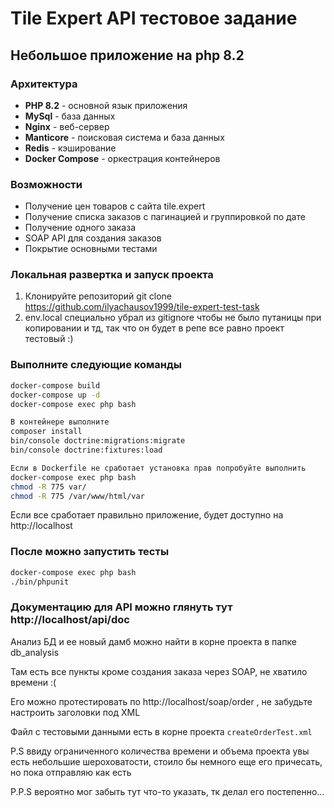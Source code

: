 # Tile Expert API тестовое задание

## Небольшое приложение на php 8.2

### Архитектура

- **PHP 8.2** - основной язык приложения
- **MySql** - база данных
- **Nginx** - веб-сервер
- **Manticore** - поисковая система и база данных
- **Redis** - кэширование
- **Docker Compose** - оркестрация контейнеров

### Возможности

- Получение цен товаров с сайта tile.expert
- Получение списка заказов с пагинацией и группировкой по дате
- Получение одного заказа
- SOAP API для создания заказов
- Покрытие основными тестами

### Локальная развертка и запуск проекта

1. Клонируйте репозиторий git clone https://github.com/ilyachausov1999/tile-expert-test-task
2. env.local специально убрал из gitignore чтобы не было путаницы при копировании и тд, так что он будет в репе все равно проект тестовый :)

### Выполните следующие команды

```bash
docker-compose build
docker-compose up -d
docker-compose exec php bash

В контейнере выполните
composer install
bin/console doctrine:migrations:migrate
bin/console doctrine:fixtures:load
```

```bash
Если в Dockerfile не сработает установка прав попробуйте выполнить
docker-compose exec php bash
chmod -R 775 var/
chmod -R 775 /var/www/html/var
```
Если все сработает правильно приложение, будет доступно на http://localhost

### После можно запустить тесты
```bash
docker-compose exec php bash
./bin/phpunit
```

### Документацию для API можно глянуть тут http://localhost/api/doc
Анализ БД и ее новый дамб можно найти в корне проекта в папке db_analysis

Там есть все пункты кроме создания заказа через SOAP, не хватило времени :(

Его можно протестировать по http://localhost/soap/order , не забудьте настроить заголовки под XML

Файл с тестовыми данными есть в корне проекта `createOrderTest.xml`


P.S ввиду ограниченного количества времени и объема проекта увы есть небольшие шероховатости, стоило бы немного еще его причесать, но пока отправляю как есть

P.P.S вероятно мог забыть тут что-то указать, тк делал его постепенно...
